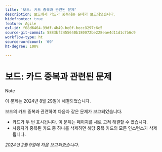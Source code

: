 ```yaml
---
title: '보드: 카드 중복과 관련된 문제'
description: 보드에서 카드가 중복되는 문제가 보고되었습니다.
hidefromtoc: true
feature: Agile
exl-id: f08d6464-99df-4b49-be0f-becc8297c6c5
source-git-commit: 5883bf2455640b180072be228eae4d11d1c7b6c9
workflow-type: ht
source-wordcount: '69'
ht-degree: 100%

---
```


# 보드: 카드 중복과 관련된 문제

>[!NOTE]
>
>이 문제는 2024년 8월 29일에 해결되었습니다.


보드의 카드 중복과 관련하여 다음과 같은 문제가 보고되었습니다.

* 카드가 두 번 표시됩니다. 이 문제는 페이지를 새로 고쳐 해결할 수 있습니다.
* 사용자가 중복된 카드 중 하나를 삭제하면 해당 중복 카드의 모든 인스턴스가 삭제됩니다.

_2024년 2월 9일에 처음 보고되었습니다._
